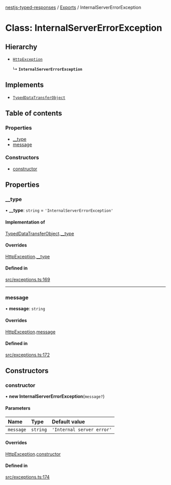 [nestjs-typed-responses](../README.md) / [Exports](../modules.md) / InternalServerErrorException

# Class: InternalServerErrorException

## Hierarchy

- [`HttpException`](HttpException.md)

  ↳ **`InternalServerErrorException`**

## Implements

- [`TypedDataTransferObject`](../interfaces/TypedDataTransferObject.md)

## Table of contents

### Properties

- [\_\_type](InternalServerErrorException.md#__type)
- [message](InternalServerErrorException.md#message)

### Constructors

- [constructor](InternalServerErrorException.md#constructor)

## Properties

### \_\_type

• **\_\_type**: `string` = `'InternalServerErrorException'`

#### Implementation of

[TypedDataTransferObject](../interfaces/TypedDataTransferObject.md).[__type](../interfaces/TypedDataTransferObject.md#__type)

#### Overrides

[HttpException](HttpException.md).[__type](HttpException.md#__type)

#### Defined in

[src/exceptions.ts:169](https://github.com/igrek8/nestjs-typed-responses/blob/8ebe021/src/exceptions.ts#L169)

___

### message

• **message**: `string`

#### Overrides

[HttpException](HttpException.md).[message](HttpException.md#message)

#### Defined in

[src/exceptions.ts:172](https://github.com/igrek8/nestjs-typed-responses/blob/8ebe021/src/exceptions.ts#L172)

## Constructors

### constructor

• **new InternalServerErrorException**(`message?`)

#### Parameters

| Name | Type | Default value |
| :------ | :------ | :------ |
| `message` | `string` | `'Internal server error'` |

#### Overrides

[HttpException](HttpException.md).[constructor](HttpException.md#constructor)

#### Defined in

[src/exceptions.ts:174](https://github.com/igrek8/nestjs-typed-responses/blob/8ebe021/src/exceptions.ts#L174)
